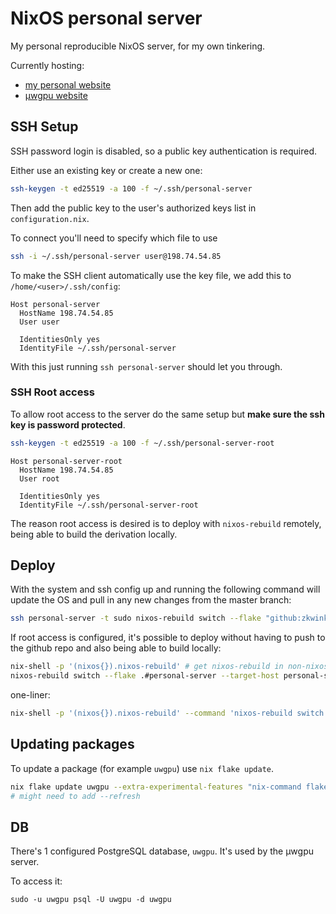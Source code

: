 # NixOS personal server

My personal reproducible NixOS server, for my own tinkering.

Currently hosting:
- [my personal website](https://github.com/zkwinkle/website)
- [µwgpu website](https://github.com/zkwinkle)

## SSH Setup

SSH password login is disabled, so a public key authentication is required.

Either use an existing key or create a new one:

```sh
ssh-keygen -t ed25519 -a 100 -f ~/.ssh/personal-server
```

Then add the public key to the user's authorized keys list in `configuration.nix`.

To connect you'll need to specify which file to use
```sh
ssh -i ~/.ssh/personal-server user@198.74.54.85
```

To make the SSH client automatically use the key file, we add this to `/home/<user>/.ssh/config`:

```
Host personal-server
  HostName 198.74.54.85
  User user

  IdentitiesOnly yes
  IdentityFile ~/.ssh/personal-server
```

With this just running `ssh personal-server` should let you through.

### SSH Root access

To allow root access to the server do the same setup but **make sure the ssh key
is password protected**.

```sh
ssh-keygen -t ed25519 -a 100 -f ~/.ssh/personal-server-root
```

```
Host personal-server-root
  HostName 198.74.54.85
  User root

  IdentitiesOnly yes
  IdentityFile ~/.ssh/personal-server-root
```

The reason root access is desired is to deploy with `nixos-rebuild` remotely,
being able to build the derivation locally.

## Deploy

With the system and ssh config up and running the following command will update
the OS and pull in any new changes from the master branch:

```sh
ssh personal-server -t sudo nixos-rebuild switch --flake "github:zkwinkle/personal-server#personal-server" --refresh
```

If root access is configured, it's possible to deploy without having to push to
the github repo and also being able to build locally:

```sh
nix-shell -p '(nixos{}).nixos-rebuild' # get nixos-rebuild in non-nixos system
nixos-rebuild switch --flake .#personal-server --target-host personal-server-root --use-remote-sudo --refresh
```

one-liner:
```sh
nix-shell -p '(nixos{}).nixos-rebuild' --command 'nixos-rebuild switch --flake .#personal-server --target-host personal-server-root --use-remote-sudo'
```

## Updating packages

To update a package (for example `uwgpu`) use `nix flake update`.

```sh
nix flake update uwgpu --extra-experimental-features "nix-command flakes"
# might need to add --refresh
```

## DB

There's 1 configured PostgreSQL database, `uwgpu`. It's used by the µwgpu
server.

To access it:
```
sudo -u uwgpu psql -U uwgpu -d uwgpu
```
